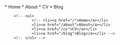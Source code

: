 <nav>
	* Home
	* About
	* CV
	* Blog

		<!-- <ul>
				<!-- <li><a href="/">Home</a></li>
				<li><a href="/about">About</a></li>
				<li><a href="/cv">CV</a></li>
				<li><a href="/blog">Blog</a></li> -->
		<!-- </ul> -->
</nav>

